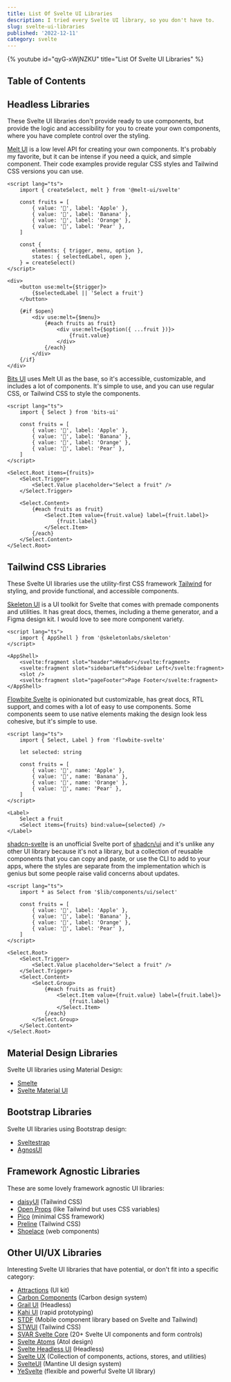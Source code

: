 ```yaml
---
title: List Of Svelte UI Libraries
description: I tried every Svelte UI library, so you don't have to.
slug: svelte-ui-libraries
published: '2022-12-11'
category: svelte
---
```


{% youtube id="qyG-xWjNZKU" title="List Of Svelte UI Libraries" %}

## Table of Contents

## Headless Libraries

These Svelte UI libraries don't provide ready to use components, but provide the logic and accessibility for you to create your own components, where you have complete control over the styling.

[Melt UI](https://melt-ui.com/) is a low level API for creating your own components. It's probably my favorite, but it can be intense if you need a quick, and simple component. Their code examples provide regular CSS styles and Tailwind CSS versions you can use.

```svelte:example.svelte showLineNumbers
<script lang="ts">
	import { createSelect, melt } from '@melt-ui/svelte'

	const fruits = [
		{ value: '🍎', label: 'Apple' },
		{ value: '🍌', label: 'Banana' },
		{ value: '🍊', label: 'Orange' },
		{ value: '🍐', label: 'Pear' },
	]

	const {
		elements: { trigger, menu, option },
		states: { selectedLabel, open },
	} = createSelect()
</script>

<div>
	<button use:melt={$trigger}>
		{$selectedLabel || 'Select a fruit'}
	</button>

	{#if $open}
		<div use:melt={$menu}>
			{#each fruits as fruit}
				<div use:melt={$option({ ...fruit })}>
					{fruit.value}
				</div>
			{/each}
		</div>
	{/if}
</div>
```

[Bits UI](https://www.bits-ui.com/) uses Melt UI as the base, so it's accessible, customizable, and includes a lot of components. It's simple to use, and you can use regular CSS, or Tailwind CSS to style the components.

```svelte:example.svelte showLineNumbers
<script lang="ts">
	import { Select } from 'bits-ui'

	const fruits = [
		{ value: '🍎', label: 'Apple' },
		{ value: '🍌', label: 'Banana' },
		{ value: '🍊', label: 'Orange' },
		{ value: '🍐', label: 'Pear' },
	]
</script>

<Select.Root items={fruits}>
	<Select.Trigger>
		<Select.Value placeholder="Select a fruit" />
	</Select.Trigger>

	<Select.Content>
		{#each fruits as fruit}
			<Select.Item value={fruit.value} label={fruit.label}>
				{fruit.label}
			</Select.Item>
		{/each}
	</Select.Content>
</Select.Root>
```

## Tailwind CSS Libraries

These Svelte UI libraries use the utility-first CSS framework [Tailwind](https://tailwindcss.com/) for styling, and provide functional, and accessible components.

[Skeleton UI](https://www.skeleton.dev/) is a UI toolkit for Svelte that comes with premade components and utilities. It has great docs, themes, including a theme generator, and a Figma design kit. I would love to see more component variety.

```svelte:example.svelte showLineNumbers
<script lang="ts">
	import { AppShell } from '@skeletonlabs/skeleton'
</script>

<AppShell>
	<svelte:fragment slot="header">Header</svelte:fragment>
	<svelte:fragment slot="sidebarLeft">Sidebar Left</svelte:fragment>
	<slot />
	<svelte:fragment slot="pageFooter">Page Footer</svelte:fragment>
</AppShell>
```

[Flowbite Svelte](https://flowbite-svelte.com/) is opinionated but customizable, has great docs, RTL support, and comes with a lot of easy to use components. Some components seem to use native elements making the design look less cohesive, but it's simple to use.

```svelte:example.svelte showLineNumbers
<script lang="ts">
	import { Select, Label } from 'flowbite-svelte'

	let selected: string

	const fruits = [
		{ value: '🍎', name: 'Apple' },
		{ value: '🍌', name: 'Banana' },
		{ value: '🍊', name: 'Orange' },
		{ value: '🍐', name: 'Pear' },
	]
</script>

<Label>
	Select a fruit
	<Select items={fruits} bind:value={selected} />
</Label>
```

[shadcn-svelte](https://www.shadcn-svelte.com/) is an unofficial Svelte port of [shadcn/ui](https://ui.shadcn.com/) and it's unlike any other UI library because it's not a library, but a collection of reusable components that you can copy and paste, or use the CLI to add to your apps, where the styles are separate from the implementation which is genius but some people raise valid concerns about updates.

```svelte:example.svelte showLineNumbers
<script lang="ts">
	import * as Select from '$lib/components/ui/select'

	const fruits = [
		{ value: '🍎', label: 'Apple' },
		{ value: '🍌', label: 'Banana' },
		{ value: '🍊', label: 'Orange' },
		{ value: '🍐', label: 'Pear' },
	]
</script>

<Select.Root>
	<Select.Trigger>
		<Select.Value placeholder="Select a fruit" />
	</Select.Trigger>
	<Select.Content>
		<Select.Group>
			{#each fruits as fruit}
				<Select.Item value={fruit.value} label={fruit.label}>
					{fruit.label}
				</Select.Item>
			{/each}
		</Select.Group>
	</Select.Content>
</Select.Root>
```

## Material Design Libraries

Svelte UI libraries using Material Design:

- [Smelte](https://smeltejs.com/)
- [Svelte Material UI](https://sveltematerialui.com/)

## Bootstrap Libraries

Svelte UI libraries using Bootstrap design:

- [Sveltestrap](https://sveltestrap.js.org/)
- [AgnosUI](https://amadeusitgroup.github.io/AgnosUI/latest/)

## Framework Agnostic Libraries

These are some lovely framework agnostic UI libraries:

- [daisyUI](https://daisyui.com/) (Tailwind CSS)
- [Open Props](https://open-props.style/) (like Tailwind but uses CSS variables)
- [Pico](https://picocss.com/) (minimal CSS framework)
- [Preline](https://preline.co/) (Tailwind CSS)
- [Shoelace](https://shoelace.style/) (web components)

## Other UI/UX Libraries

Interesting Svelte UI libraries that have potential, or don't fit into a specific category:

- [Attractions](https://illright.github.io/attractions/) (UI kit)
- [Carbon Components](https://carbon-components-svelte.onrender.com/) (Carbon design system)
- [Grail UI](https://grail-ui.vercel.app/) (Headless)
- [Kahi UI](https://kahi-ui.nbn.dev/) (rapid prototyping)
- [STDF](https://stdf.design/) (Mobile component library based on Svelte and Tailwind)
- [STWUI](https://stwui.vercel.app/) (Tailwind CSS)
- [SVAR Svelte Core](https://svar.dev/svelte/core/) (20+ Svelte UI components and form controls)
- [Svelte Atoms](https://svelte-atoms.web.app/) (Atol design)
- [Svelte Headless UI](https://svelte-headlessui.goss.io/) (Headless)
- [Svelte UX](https://svelte-ux.techniq.dev/) (Collection of components, actions, stores, and utilities)
- [SvelteUI](https://svelteui.dev/) (Mantine UI design system)
- [YeSvelte](https://www.yesvelte.com/) (flexible and powerful Svelte UI library)
